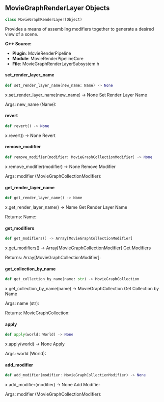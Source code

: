 ## MovieGraphRenderLayer Objects

```python
class MovieGraphRenderLayer(Object)
```

Provides a means of assembling modifiers together to generate a desired view of a scene.

**C++ Source:**

- **Plugin**: MovieRenderPipeline
- **Module**: MovieRenderPipelineCore
- **File**: MovieGraphRenderLayerSubsystem.h

<a id="unreal.MovieGraphRenderLayer.set_render_layer_name"></a>

#### set_render_layer_name

```python
def set_render_layer_name(new_name: Name) -> None
```

x.set_render_layer_name(new_name) -> None
Set Render Layer Name

Args:
    new_name (Name):

<a id="unreal.MovieGraphRenderLayer.revert"></a>

#### revert

```python
def revert() -> None
```

x.revert() -> None
Revert

<a id="unreal.MovieGraphRenderLayer.remove_modifier"></a>

#### remove_modifier

```python
def remove_modifier(modifier: MovieGraphCollectionModifier) -> None
```

x.remove_modifier(modifier) -> None
Remove Modifier

Args:
    modifier (MovieGraphCollectionModifier):

<a id="unreal.MovieGraphRenderLayer.get_render_layer_name"></a>

#### get_render_layer_name

```python
def get_render_layer_name() -> Name
```

x.get_render_layer_name() -> Name
Get Render Layer Name

Returns:
    Name:

<a id="unreal.MovieGraphRenderLayer.get_modifiers"></a>

#### get_modifiers

```python
def get_modifiers() -> Array[MovieGraphCollectionModifier]
```

x.get_modifiers() -> Array[MovieGraphCollectionModifier]
Get Modifiers

Returns:
    Array[MovieGraphCollectionModifier]:

<a id="unreal.MovieGraphRenderLayer.get_collection_by_name"></a>

#### get_collection_by_name

```python
def get_collection_by_name(name: str) -> MovieGraphCollection
```

x.get_collection_by_name(name) -> MovieGraphCollection
Get Collection by Name

Args:
    name (str): 

Returns:
    MovieGraphCollection:

<a id="unreal.MovieGraphRenderLayer.apply"></a>

#### apply

```python
def apply(world: World) -> None
```

x.apply(world) -> None
Apply

Args:
    world (World):

<a id="unreal.MovieGraphRenderLayer.add_modifier"></a>

#### add_modifier

```python
def add_modifier(modifier: MovieGraphCollectionModifier) -> None
```

x.add_modifier(modifier) -> None
Add Modifier

Args:
    modifier (MovieGraphCollectionModifier):

<a id="unreal.MovieGraphRenderLayerSubsystem"></a>